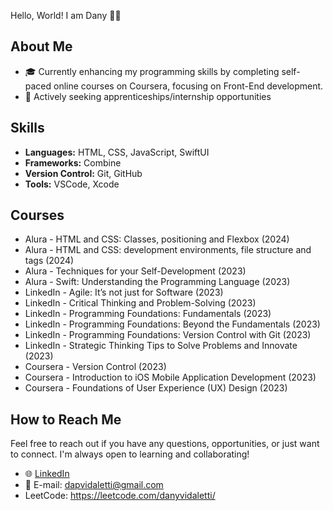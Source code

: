 Hello, World! I am Dany 👋🏻

## About Me

- 🎓 Currently enhancing my programming skills by completing self-paced online courses on Coursera, focusing on Front-End development.
- 💼 Actively seeking apprenticeships/internship opportunities

## Skills

- **Languages:** HTML, CSS, JavaScript, SwiftUI
- **Frameworks:** Combine
- **Version Control:** Git, GitHub
- **Tools:** VSCode, Xcode

## Courses

- Alura - HTML and CSS: Classes, positioning and Flexbox (2024)
- Alura - HTML and CSS: development environments, file structure and tags (2024)
- Alura - Techniques for your Self-Development (2023)
- Alura - Swift: Understanding the Programming Language (2023)
- LinkedIn - Agile: It’s not just for Software (2023)
- LinkedIn - Critical Thinking and Problem-Solving (2023)
- LinkedIn - Programming Foundations: Fundamentals (2023)
- LinkedIn - Programming Foundations: Beyond the Fundamentals (2023)
- LinkedIn - Programming Foundations: Version Control with Git (2023)
- LinkedIn - Strategic Thinking Tips to Solve Problems and Innovate (2023)
- Coursera - Version Control (2023)
- Coursera - Introduction to iOS Mobile Application Development (2023)
- Coursera - Foundations of User Experience (UX) Design (2023)

## How to Reach Me

Feel free to reach out if you have any questions, opportunities, or just want to connect. I'm always open to learning and collaborating!

- 🌐 [LinkedIn](https://www.linkedin.com/in/danyvidaletti/)
- 📧 E-mail: dapvidaletti@gmail.com
- LeetCode: https://leetcode.com/danyvidaletti/
  
